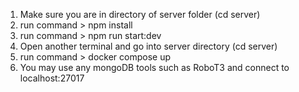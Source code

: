 1. Make sure you are in directory of server folder (cd server)
2. run command > npm install
3. run command > npm run start:dev
4. Open another terminal and go into server directory (cd server)
5. run command > docker compose up
6. You may use any mongoDB tools such as RoboT3 and connect to localhost:27017

